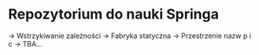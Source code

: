 # Repozytorium do nauki Springa

-> Wstrzykiwanie zależności
-> Fabryka statyczna
-> Przestrzenie nazw p i c
-> TBA...
